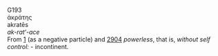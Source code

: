 <body>
  <p>G193<br>  ἀκράτης  <br> akratēs  <br><i>ak-rat‘-ace </i><br>From <a href="g0001.htm">1</a> (as a negative particle) and <a href="g2904.htm">2904</a>  <i>powerless</i>, that is, <i>without</i> <i>self</i> <i>control:</i> - incontinent.<br></p>
 </body>
